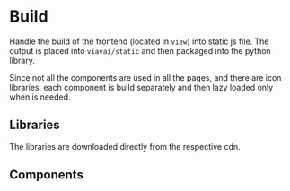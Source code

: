 # Build

Handle the build of the frontend (located in `view`) into static js file. The output is placed into `viavai/static` and then packaged into the python library.

Since not all the components are used in all the pages, and there are icon libraries, each component is build separately and then lazy loaded only when is needed.

## Libraries

The libraries are downloaded directly from the respective cdn.

## Components
